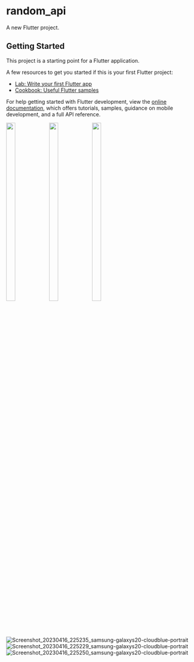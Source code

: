 # random_api

A new Flutter project.

## Getting Started

This project is a starting point for a Flutter application.

A few resources to get you started if this is your first Flutter project:

- [Lab: Write your first Flutter app](https://docs.flutter.dev/get-started/codelab)
- [Cookbook: Useful Flutter samples](https://docs.flutter.dev/cookbook)

For help getting started with Flutter development, view the
[online documentation](https://docs.flutter.dev/), which offers tutorials,
samples, guidance on mobile development, and a full API reference.
<p>
 <img src = "https://user-images.githubusercontent.com/115798958/232360570-eeafb062-f1d0-4890-89be-0a91888cad77.png"width=22% height=35%>
 <img src = "https://user-images.githubusercontent.com/115798958/232360642-5c38764c-8787-4bc6-9f24-8c5a55fbd46c.png"width=22% height=35%>
 <img src = "https://user-images.githubusercontent.com/115798958/232360718-ec85b3e8-ce76-43d7-a3e1-b585c95a12de.png"width=22% height=35%>
</p>

![Screenshot_20230416_225235_samsung-galaxys20-cloudblue-portrait]()
![Screenshot_20230416_225229_samsung-galaxys20-cloudblue-portrait]()
![Screenshot_20230416_225250_samsung-galaxys20-cloudblue-portrait]()
